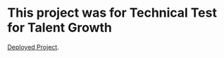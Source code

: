 # This project was for Technical Test for Talent Growth

[Deployed Project](https://money-fitt-test-case-dx35.vercel.app/).
